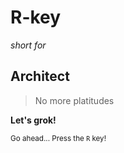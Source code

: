 # R-key

*short for*

## <b>Archi</b>tect

> No more platitudes

**Let's grok!**

<small>Go ahead... Press the `R` key!</small>

<!-- .slide: id="" class="lang" data-modal-title="" data-modal-content=""-->

